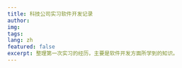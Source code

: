 ```yaml
---
title: 科技公司实习软件开发记录
author: 
img: 
tags: 
lang: zh
featured: false
excerpt: 整理第一次实习的经历，主要是软件开发方面所学到的知识。
---
```

